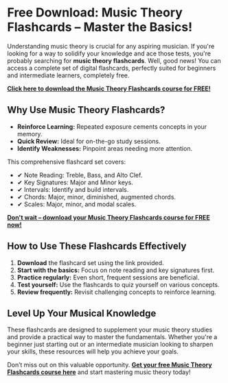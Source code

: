 # Free Download: Music Theory Flashcards – Master the Basics!

Understanding music theory is crucial for any aspiring musician. If you're looking for a way to solidify your knowledge and ace those tests, you're probably searching for **music theory flashcards**. Well, good news! You can access a complete set of digital flashcards, perfectly suited for beginners and intermediate learners, completely free.

[**Click here to download the Music Theory Flashcards course for FREE!**](https://udemywork.com/music-theory-flashcards)

## Why Use Music Theory Flashcards?

*   **Reinforce Learning:** Repeated exposure cements concepts in your memory.
*   **Quick Review:** Ideal for on-the-go study sessions.
*   **Identify Weaknesses:** Pinpoint areas needing more attention.

This comprehensive flashcard set covers:

*   ✔ Note Reading: Treble, Bass, and Alto Clef.
*   ✔ Key Signatures: Major and Minor keys.
*   ✔ Intervals: Identify and build intervals.
*   ✔ Chords: Major, minor, diminished, augmented chords.
*   ✔ Scales: Major, minor, and modal scales.

[**Don't wait – download your Music Theory Flashcards course for FREE now!**](https://udemywork.com/music-theory-flashcards)

## How to Use These Flashcards Effectively

1.  **Download** the flashcard set using the link provided.
2.  **Start with the basics:** Focus on note reading and key signatures first.
3.  **Practice regularly:** Even short, frequent sessions are beneficial.
4.  **Test yourself:** Use the flashcards to quiz yourself on various concepts.
5.  **Review frequently:** Revisit challenging concepts to reinforce learning.

## Level Up Your Musical Knowledge

These flashcards are designed to supplement your music theory studies and provide a practical way to master the fundamentals. Whether you're a beginner just starting out or an intermediate musician looking to sharpen your skills, these resources will help you achieve your goals.

Don’t miss out on this valuable opportunity. **[Get your free Music Theory Flashcards course here](https://udemywork.com/music-theory-flashcards)** and start mastering music theory today!
